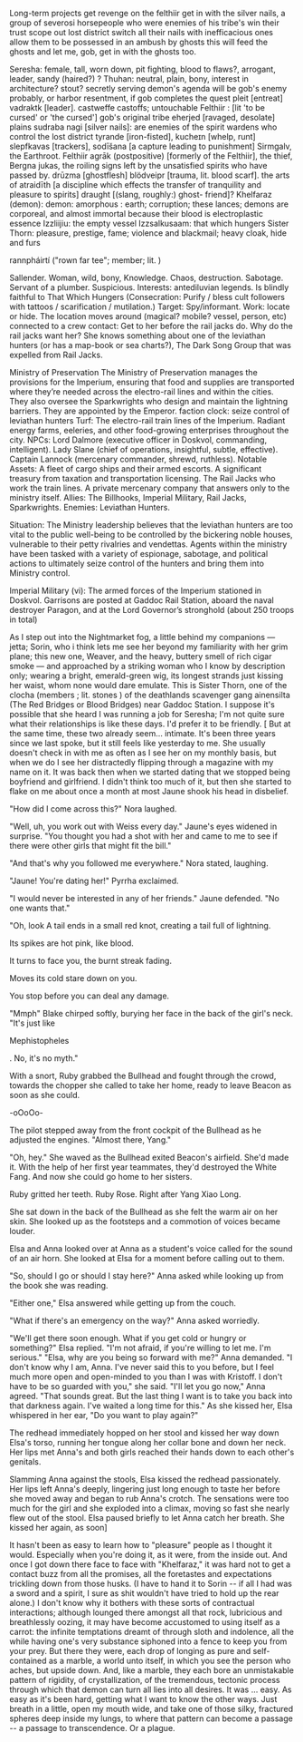 Long-term projects
get revenge on the felthiir
get in with the silver nails, a group of severosi horsepeople who were enemies of his tribe's 
win their trust
scope out lost district
switch all their nails with inefficacious ones
allow them to be possessed in an ambush by ghosts
this will feed the ghosts and let me, gob, get in with the ghosts too. 

Seresha: female, tall, worn down, pit fighting, blood to flaws?, arrogant, leader, sandy (haired?) ? 
Thuhan: neutral, plain, bony, interest in architecture? stout? secretly serving demon's agenda
will be gob's enemy probably, or harbor resentment, if gob completes the quest
 pleit [entreat] 
vadraktk [leader].
castweffe castoffs; untouchable
Felthiir :  [lit 'to be cursed' or 'the cursed']  gob's original tribe
 eherjed [ravaged, desolate] plains 
 sudraba nagi [silver nails]: are enemies of the spirit wardens who control the lost district
 tyrande [iron-fisted], 
kucheɪn [whelp, runt] 
slepfkavas [trackers],
sodīšana [a capture leading to punishment]
Sirmgalv, the Earthroot.
Felthiir agrāk (postpositive) [formerly of the Felthiir],
 the thief, Bergna
 jukas, the roiling signs left by the unsatisfied spirits who have passed by. 
drūzma [ghostflesh] 
blödveipr [trauma, lit. blood scarf].
the arts of atraidīth [a discipline which effects the transfer of tranquility and pleasure to spirits]
draught [(slang, roughly:) ghost- friend]?
Khelfaraz (demon): demon: amorphous : earth; corruption; these lances; demons are corporeal, and almost immortal because their blood is electroplastic essence
Izzliijiu: the empty vessel
Izzsalkusaam: that which hungers
Sister Thorn: pleasure, prestige, fame; violence and blackmail; heavy cloak, hide and furs


rannpháirtí ("rown far tee"; member; lit. ) 

Sallender. Woman, wild, bony, Knowledge. Chaos, destruction. Sabotage. Servant of a plumber. Suspicious. Interests: antediluvian legends. Is blindly faithful to That Which Hungers (Consecration: Purify / bless cult followers with tattoos / scarification / mutilation.)
Target: Spy/informant. Work: locate or hide. The location moves around (magical? mobile? vessel, person, etc)
connected to a crew contact: Get to her before the rail jacks do. Why do the rail jacks want her? She knows something about one of the leviathan hunters (or has a map-book or sea charts?), The Dark Song
Group that was expelled from Rail Jacks.

Ministry of Preservation
The Ministry of Preservation manages the provisions for the Imperium, ensuring that food and supplies are transported where they’re needed across the electro-rail lines and within the cities. They also oversee the Sparkwrights who design and maintain the lightning barriers. They are appointed by the Emperor.
faction clock: seize control of leviathan hunters
Turf: The electro-rail train lines of the Imperium. Radiant energy farms, eeleries, and other food-growing enterprises throughout the city.
NPCs: Lord Dalmore (executive officer in Doskvol, commanding, intelligent). Lady Slane (chief of operations, insightful, subtle, effective). Captain Lannock (mercenary commander, shrewd, ruthless).
Notable Assets: A fleet of cargo ships and their armed escorts. A significant treasury from taxation and transportation licensing. The Rail Jacks who work the train lines. A private mercenary company that answers only to the ministry itself.
Allies: The Billhooks, Imperial Military, Rail Jacks, Sparkwrights.
Enemies: Leviathan Hunters.

Situation: The Ministry leadership believes that the leviathan hunters are too vital to the public well-being to be controlled by the bickering noble houses, vulnerable to their petty rivalries and vendettas. Agents within the ministry have been tasked with a variety of espionage, sabotage, and political actions to ultimately seize control of the hunters and bring them into Ministry control.

Imperial Military (vi): The armed forces of the Imperium stationed in Doskvol. Garrisons are posted at Gaddoc Rail Station, aboard the naval destroyer Paragon, and at the Lord Governor’s stronghold (about 250 troops in total)

As I step out into the Nightmarket fog, a little behind my companions — jetta; Sorin, who i think lets me see her beyond my familiarity with her grim plane; this new one, Weaver, and the heavy, buttery smell of rich cigar smoke —  and  approached by a striking woman who I know by description only; wearing a bright, emerald-green wig, its longest strands just kissing her waist, whom none would dare emulate. This is Sister Thorn, one of the clocha (members ; lit. stones ) of the deathlands scavenger gang ainensilta (The Red Bridges or Blood Bridges) near Gaddoc Station. I suppose it's possible that she heard I was running a job for Seresha; I'm not quite sure what their relationships is like these days. I'd prefer it to be friendly. [  But at the same time, these two already seem… intimate.  It's been three years since we last spoke, but it still feels like yesterday to me. She usually doesn't check in with me as often as I see her on my monthly basis, but when we do I see her distractedly flipping through a magazine with my name on it. It was back then when we started dating that we stopped being boyfriend and girlfriend. I didn't think too much of it, but then she started to flake on me about once a month at most Jaune shook his head in disbelief.

"How did I come across this?" Nora laughed.

"Well, uh, you work out with Weiss every day." Jaune's eyes widened in surprise. "You thought you had a shot with her and came to me to see if there were other girls that might fit the bill."

"And that's why you followed me everywhere." Nora stated, laughing.

"Jaune! You're dating her!" Pyrrha exclaimed.

"I would never be interested in any of her friends." Jaune defended. "No one wants that."

"Oh, look A tail ends in a small red knot, creating a tail full of lightning.

Its spikes are hot pink, like blood.

It turns to face you, the burnt streak fading.

Moves its cold stare down on you.

You stop before you can deal any damage.

"Mmph" Blake chirped softly, burying her face in the back of the girl's neck. "It's just like

Mephistopheles

. No, it's no myth."

With a snort, Ruby grabbed the Bullhead and fought through the crowd, towards the chopper she called to take her home, ready to leave Beacon as soon as she could.

-oOoOo-

The pilot stepped away from the front cockpit of the Bullhead as he adjusted the engines. "Almost there, Yang."

"Oh, hey." She waved as the Bullhead exited Beacon's airfield. She'd made it. With the help of her first year teammates, they'd destroyed the White Fang. And now she could go home to her sisters.

Ruby gritted her teeth. Ruby Rose. Right after Yang Xiao Long.

She sat down in the back of the Bullhead as she felt the  warm air on her skin. She looked up as the footsteps and a commotion of voices became louder.

Elsa and Anna looked over at Anna as a student's voice called for the sound of an air horn. She looked at Elsa for a moment before calling out to them.

"So, should I go or should I stay here?" Anna asked while looking up from the book she was reading.

"Either one," Elsa answered while getting up from the couch.

"What if there's an emergency on the way?" Anna asked worriedly.

"We'll get there soon enough. What if you get cold or hungry or something?" Elsa replied. "I'm not afraid, if you're willing to let me. I'm serious." "Elsa, why are you being so forward with me?" Anna demanded. "I don't know why I am, Anna. I've never said this to you before, but I feel much more open and open-minded to you than I was with Kristoff. I don't have to be so guarded with you," she said. "I'll let you go now," Anna agreed. "That sounds great. But the last thing I want is to take you back into that darkness again. I've waited a long time for this." As she kissed her, Elsa whispered in her ear, "Do you want to play again?"

The redhead immediately hopped on her stool and kissed her way down Elsa's torso, running her tongue along her collar bone and down her neck. Her lips met Anna's and both girls reached their hands down to each other's genitals.

Slamming Anna against the stools, Elsa kissed the redhead passionately. Her lips left Anna's deeply, lingering just long enough to taste her before she moved away and began to rub Anna's crotch. The sensations were too much for the girl and she exploded into a climax, moving so fast she nearly flew out of the stool. Elsa paused briefly to let Anna catch her breath. She kissed her again, as soon]

It hasn't been as easy to learn how to "pleasure" people as I thought it would. Especially when you're doing it, as it were, from the inside out. And once I got down there face to face with "Khelfaraz,"  it was hard not to get a contact buzz from all the promises, all the foretastes and expectations trickling down from those husks. (I have to hand it to Sorin -- if all I had was a sword and a spirit, I sure as shit wouldn't have tried to hold up the rear alone.) I don't know why it bothers with these sorts of contractual interactions; although lounged there amongst all that rock, lubricious and breathlessly oozing, it may have become accustomed to using itself as a carrot: the infinite temptations dreamt of through sloth and indolence, all the while having one's very substance siphoned into a fence to keep you from your prey. But there they were, each drop of longing as pure and self-contained as a marble, a world unto itself, in which you see the person who aches, but upside down. And, like a marble, they each bore an unmistakable pattern of rigidity, of crystallization, of the tremendous, tectonic process through which that demon can turn all lies into all desires. It was … easy. As easy as it's been hard, getting what I want to know the other ways. Just breath in a little, open my mouth wide, and take one of those silky, fractured spheres deep inside my lungs, to where that pattern can become a passage -- a passage to transcendence. Or a plague.






